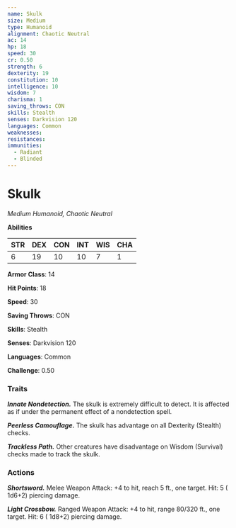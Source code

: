 ```yaml
---
name: Skulk
size: Medium
type: Humanoid
alignment: Chaotic Neutral
ac: 14
hp: 18
speed: 30
cr: 0.50
strength: 6
dexterity: 19
constitution: 10
intelligence: 10
wisdom: 7
charisma: 1
saving_throws: CON
skills: Stealth
senses: Darkvision 120
languages: Common
weaknesses:
resistances:
immunities:
  - Radiant
  - Blinded
---
```


# Skulk

*Medium Humanoid, Chaotic Neutral*

**Abilities**

| STR | DEX | CON | INT | WIS | CHA |
| --- | --- | --- | --- | --- | --- |
| 6 | 19 | 10 | 10 | 7 | 1 |

**Armor Class**: 14

**Hit Points**: 18

**Speed**: 30

**Saving Throws**: CON

**Skills**: Stealth

**Senses**: Darkvision 120

**Languages**: Common

**Challenge**: 0.50


### Traits
***Innate Nondetection.*** The skulk is extremely difficult to detect. It is affected as if under the permanent effect of a nondetection spell.

***Peerless Camouflage.*** The skulk has advantage on all Dexterity (Stealth) checks.

***Trackless Path.*** Other creatures have disadvantage on Wisdom (Survival) checks made to track the skulk.


### Actions
***Shortsword.*** Melee Weapon Attack:  +4 to hit, reach 5 ft., one target. Hit: 5 ( 1d6+2) piercing damage.

***Light Crossbow.*** Ranged Weapon Attack:  +4 to hit, range 80/320 ft., one target. Hit: 6 ( 1d8+2) piercing damage.

